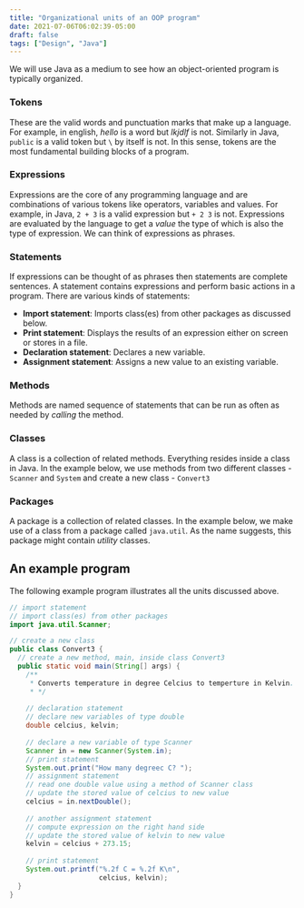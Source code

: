 ```yaml
---
title: "Organizational units of an OOP program"
date: 2021-07-06T06:02:39-05:00
draft: false
tags: ["Design", "Java"]
---
```

We will use Java as a medium to see how an object-oriented program is typically organized. 

### Tokens
These are the valid words and punctuation marks that make up a language. For example, in english, *hello* is a word but *lkjdlf* is not. Similarly in Java, `public` is a valid token but `\` by itself is not. In this sense, tokens are the most fundamental building blocks of a program.

### Expressions
Expressions are the core of any programming language and are combinations of various tokens like operators, variables and values. For example, in Java, `2 + 3` is a valid expression but `+ 2 3` is not. Expressions are evaluated by the language to get a *value* the type of which is also the type of expression. We can think of expressions as phrases.

### Statements
If expressions can be thought of as phrases then statements are complete sentences. A statement contains expressions and perform basic actions in a program. There are various kinds of statements:
- **Import statement**: Imports class(es) from other packages as discussed below.
- **Print statement**: Displays the results of an expression either on screen or stores in a file.
- **Declaration statement**: Declares a new variable.
- **Assignment statement**: Assigns a new value to an existing variable.

### Methods
Methods are named sequence of statements that can be run as often as needed by *calling* the method. 

### Classes
A class is a collection of related methods. Everything resides inside a class in Java. In the example below, we use methods from two different classes - `Scanner` and `System` and create a new class - `Convert3`

### Packages
A package is a collection of related classes. In the example below, we make use of a class from a package called `java.util`. As the name suggests, this package might contain *utility* classes.

## An example program
The following example program illustrates all the units discussed above.

```java
// import statement
// import class(es) from other packages
import java.util.Scanner;

// create a new class
public class Convert3 {
  // create a new method, main, inside class Convert3
  public static void main(String[] args) {
    /**
     * Converts temperature in degree Celcius to temperture in Kelvin.
     * */
    
    // declaration statement
    // declare new variables of type double
    double celcius, kelvin;
    
    // declare a new variable of type Scanner
    Scanner in = new Scanner(System.in);
    // print statement
    System.out.print("How many degreec C? ");
    // assignment statement
    // read one double value using a method of Scanner class
    // update the stored value of celcius to new value
    celcius = in.nextDouble();
    
    // another assignment statement
    // compute expression on the right hand side
    // update the stored value of kelvin to new value
    kelvin = celcius + 273.15;
    
    // print statement
    System.out.printf("%.2f C = %.2f K\n",
                      celcius, kelvin);
  }
}
```
